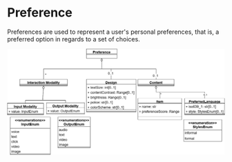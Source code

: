 # Preference

Preferences are used to represent a user's personal preferences, that is, a preferred option in regards to a set of choices.

![Preference](preferences.png)
